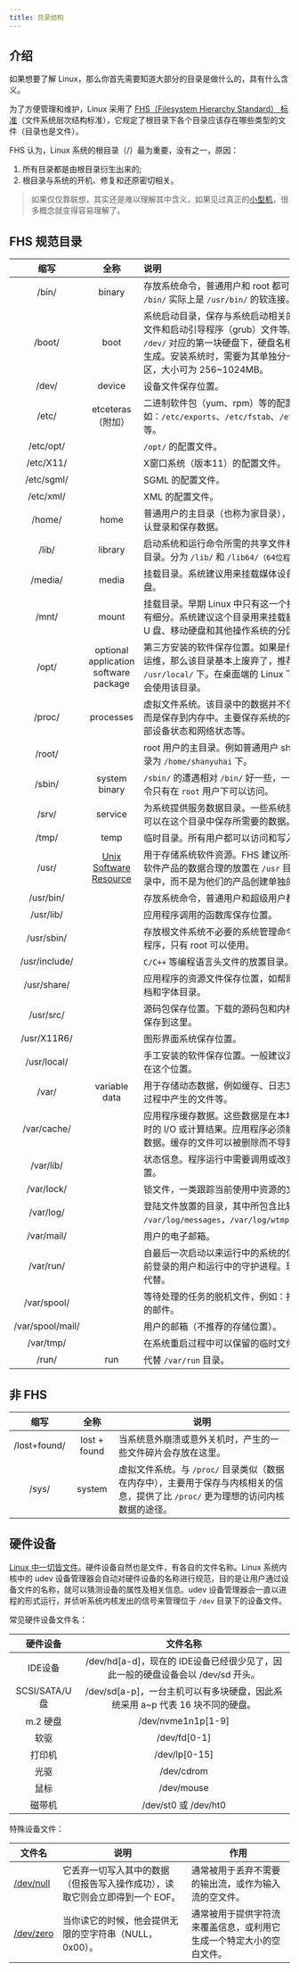 ```yaml
---
title: 目录结构
---
```


## 介绍

如果想要了解 Linux，那么你首先需要知道大部分的目录是做什么的，具有什么含义。

为了方便管理和维护，Linux 采用了 [FHS（Filesystem Hierarchy Standard） 标准](https://zh.wikipedia.org/wiki/%E6%96%87%E4%BB%B6%E7%B3%BB%E7%BB%9F%E5%B1%82%E6%AC%A1%E7%BB%93%E6%9E%84%E6%A0%87%E5%87%86)（文件系统层次结构标准），它规定了根目录下各个目录应该存在哪些类型的文件（目录也是文件）。

FHS 认为，Linux 系统的根目录（/）最为重要，没有之一，原因：

1. 所有目录都是由根目录衍生出来的;
2. 根目录与系统的开机、修复和还原密切相关。



> 如果仅仅靠联想，其实还是难以理解其中含义，如果见过真正的[小型机](https://www.zhihu.com/question/49073893/answer/114986798)，很多概念就变得容易理解了。



## FHS 规范目录

|       缩写       |                             全称                             | 说明                                                         |
| :--------------: | :----------------------------------------------------------: | :----------------------------------------------------------- |
|      /bin/       |                            binary                            | 存放系统命令，普通用户和 root 都可以执行。目前 `/bin/` 实际上是 `/usr/bin/` 的软连接。 |
|      /boot/      |                             boot                             | 系统启动目录，保存与系统启动相关的文件，如内核文件和启动引导程序（grub）文件等。该目录挂载在 `/dev/` 对应的第一块硬盘下，硬盘名根据[硬盘类型](/os/linux/directory-structure.html#硬件设备)来生成。安装系统时，需要为其单独分一个 boot 分区，大小可为 256~1024MB。 |
|      /dev/       |                            device                            | 设备文件保存位置。                                           |
|      /etc/       |                      etceteras（附加）                       | 二进制软件包（yum、rpm）等的配置文件路径，例如：`/etc/exports`、`/etc/fstab`、`/etc/resove.conf` 等。 |
|    /etc/opt/     |                                                              | `/opt/` 的配置文件。                                         |
|    /etc/X11/     |                                                              | X窗口系统（版本11）的配置文件。                              |
|    /etc/sgml/    |                                                              | SGML 的配置文件。                                            |
|    /etc/xml/     |                                                              | XML 的配置文件。                                             |
|      /home/      |                             home                             | 普通用户的主目录（也称为家目录），用于用户的默认登录和保存数据。 |
|      /lib/       |                           library                            | 启动系统和运行命令所需的共享文件和内核模块存放目录。分为 `/lib/` 和 `/lib64/（64位程序）` 。 |
|     /media/      |                            media                             | 挂载目录。系统建议用来挂载媒体设备，如软盘和光盘。           |
|      /mnt/       |                            mount                             | 挂载目录。早期 Linux 中只有这一个挂载目录，并没有细分。系统建议这个目录用来挂载额外的设备，如 U 盘、移动硬盘和其他操作系统的分区。 |
|      /opt/       |            optional application software package             | 第三方安装的软件保存位置。如果是作为一个真正的运维，那么该目录基本上废弃了，推荐安装到 `/usr/local/` 下。在桌面端的 Linux 下还有一些应用会使用该目录。 |
|      /proc/      |                          processes                           | 虚拟文件系统。该目录中的数据并不保存在硬盘上，而是保存到内存中。主要保存系统的内核、进程、外部设备状态和网络状态等。 |
|      /root/      |                                                              | root 用户的主目录。例如普通用户 shanyuhai 主目录为 `/home/shanyuhai` 下。 |
|      /sbin/      |                        system binary                         | `/sbin/` 的遭遇相对 `/bin/` 好一些，一些系统先关的指令只有在 `root` 用户下可以访问。 |
|      /srv/       |                           service                            | 为系统提供服务数据目录。一些系统服务启动之后，可以在这个目录中保存所需要的数据。 |
|      /tmp/       |                             temp                             | 临时目录。所有用户都可以访问和写入。                         |
|      /usr/       | [Unix Software Resource](https://www.zhihu.com/question/49073893/answer/616735594) | 用于存储系统软件资源。FHS 建议所有开发者，应把软件产品的数据合理的放置在 `/usr` 目录下的各子目录中，而不是为他们的产品创建单独的目录。 |
|    /usr/bin/     |                                                              | 存放系统命令，普通用户和超级用户都可以执行。                 |
|    /usr/lib/     |                                                              | 应用程序调用的函数库保存位置。                               |
|    /usr/sbin/    |                                                              | 存放根文件系统不必要的系统管理命令，如多数服务程序，只有 root 可以使用。 |
|  /usr/include/   |                                                              | `C/C++` 等编程语言头文件的放置目录。                         |
|   /usr/share/    |                                                              | 应用程序的资源文件保存位置，如帮助文档、说明文档和字体目录。 |
|    /usr/src/     |                                                              | 源码包保存位置。下载的源码包和内核源码包都可以保存到这里。   |
|   /usr/X11R6/    |                                                              | 图形界面系统保存位置。                                       |
|   /usr/local/    |                                                              | 手工安装的软件保存位置。一般建议源码包软件安装在这个位置。   |
|      /var/       |                        variable data                         | 用于存储动态数据，例如缓存、日志文件、软件运行过程中产生的文件等。 |
|   /var/cache/    |                                                              | 应用程序缓存数据。这些数据是在本地生成的一个耗时的 I/O 或计算结果。应用程序必须能够再生或恢复数据。缓存的文件可以被删除而不导致数据丢失。 |
|    /var/lib/     |                                                              | 状态信息。程序运行中需要调用或改变的数据保存位置。           |
|    /var/lock/    |                                                              | 锁文件，一类跟踪当前使用中资源的文件。                       |
|    /var/log/     |                                                              | 登陆文件放置的目录，其中所包含比较重要的文件如 `/var/log/messages`，`/var/log/wtmp` 等。 |
|    /var/mail/    |                                                              | 用户的电子邮箱。                                             |
|    /var/run/     |                                                              | 自最后一次启动以来运行中的系统的信息，例如：当前登录的用户和运行中的守护进程。现已经被 `/run` 代替。 |
|   /var/spool/    |                                                              | 等待处理的任务的脱机文件，例如：打印队列和未读的邮件。       |
| /var/spool/mail/ |                                                              | 用户的邮箱（不推荐的存储位置）。                             |
|    /var/tmp/     |                                                              | 在系统重启过程中可以保留的临时文件。                         |
|      /run/       |                             run                              | 代替 `/var/run` 目录。                                       |



## 非 FHS

|     缩写     |     全称     | 说明                                                         |
| :----------: | :----------: | ------------------------------------------------------------ |
| /lost+found/ | lost + found | 当系统意外崩溃或意外关机时，产生的一些文件碎片会存放在这里。 |
|    /sys/     |    system    | 虚拟文件系统。与 `/proc/` 目录类似（数据在内存中），主要用于保存与内核相关的信息，提供了比 `/proc/` 更为理想的访问内核数据的途径。 |



## 硬件设备

[Linux 中一切皆文件](/os/linux/everything-is-a-file)。硬件设备自然也是文件，有各自的文件名称。Linux 系统内核中的 udev 设备管理器会自动对硬件设备的名称进行规范，目的是让用户通过设备文件的名称，就可以猜测设备的属性及相关信息。udev 设备管理器会一直以进程的形式运行，并侦听系统内核发出的信号来管理位于 `/dev` 目录下的设备文件。

常见硬件设备文件名：

|   硬件设备    |                           文件名称                           |
| :-----------: | :----------------------------------------------------------: |
|    IDE设备    | /dev/hd[a-d]，现在的 IDE设备已经很少见了，因此一般的硬盘设备会以 /dev/sd 开头。 |
| SCSI/SATA/U盘 | /dev/sd[a-p]，一台主机可以有多块硬盘，因此系统采用 a~p 代表 16 块不同的硬盘。 |
|   m.2 硬盘    |                      /dev/nvme1n1p[1-9]                      |
|     软驱      |                         /dev/fd[0-1]                         |
|    打印机     |                        /dev/lp[0-15]                         |
|     光驱      |                          /dev/cdrom                          |
|     鼠标      |                          /dev/mouse                          |
|    磁带机     |                     /dev/st0 或 /dev/ht0                     |

特殊设备文件：

| 文件名                 | 说明                                                         | 作用                                                         |
| ---------------------- | ------------------------------------------------------------ | ------------------------------------------------------------ |
| [/dev/null](/dev/null) | 它丢弃一切写入其中的数据（但报告写入操作成功），读取它则会立即得到一个 EOF。 | 通常被用于丢弃不需要的输出流，或作为输入流的空文件。         |
| [/dev/zero](/dev/zero) | 当你读它的时候，他会提供无限的空字符串（NULL，0x00）。       | 通常被用于提供字符流来覆盖信息，或利用它生成一个特定大小的空白文件。 |

